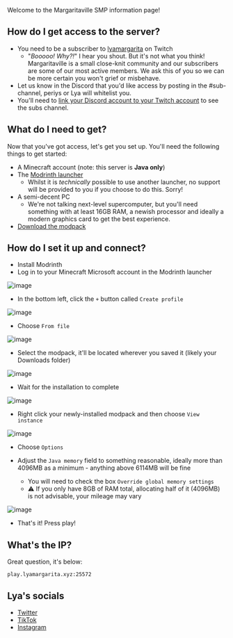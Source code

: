 Welcome to the Margaritaville SMP information page!

## How do I get access to the server?
- You need to be a subscriber to [lyamargarita](https://www.twitch.tv/lyamargarita) on Twitch
  - "_Booooo! Why?!_" I hear you shout. But it's not what you think! Margaritaville is a small close-knit community and our subscribers are some of our most active members. We ask this of you so we can be more certain you won't grief or misbehave.
- Let us know in the Discord that you'd like access by posting in the #sub-channel, periys or Lya will whitelist you.
- You'll need to [link your Discord account to your Twitch account](https://support.discord.com/hc/en-us/articles/212112068-Twitch-Integration-FAQ) to see the subs channel.

## What do I need to get?
Now that you've got access, let's get you set up. You'll need the following things to get started:
- A Minecraft account (note: this server is **Java only**)
- The [Modrinth launcher](https://modrinth.com/app)
  - Whilst it is _technically_ possible to use another launcher, no support will be provided to you if you choose to do this. Sorry!
- A semi-decent PC
  - We're not talking next-level supercomputer, but you'll need something with at least 16GB RAM, a newish processor and ideally a modern graphics card to get the best experience.
- [Download the modpack](https://mega.nz/file/7coHRSYZ#x64e5yvNc-L6B_t7XfbQE9-HaCaltvpAuAo2J6hhXxU)

## How do I set it up and connect?
- Install Modrinth
- Log in to your Minecraft Microsoft account in the Modrinth launcher

![image](https://github.com/user-attachments/assets/d028a1e1-bf28-433b-8520-e82243d2f61f)

- In the bottom left, click the `+` button called `Create profile`

![image](https://github.com/user-attachments/assets/ce723699-9e54-47e2-8608-f75759810bee)

- Choose `From file`

![image](https://github.com/user-attachments/assets/792f20d3-e62e-4ce3-8675-c87db5bb45a1)

- Select the modpack, it'll be located wherever you saved it (likely your Downloads folder)

![image](https://github.com/user-attachments/assets/56fdbdd1-313d-46fb-9f0f-149742612bf2)

- Wait for the installation to complete

![image](https://github.com/user-attachments/assets/8bd8e45f-8dac-4eac-a79d-4b74f32225ac)

- Right click your newly-installed modpack and then choose `View instance`

![image](https://github.com/user-attachments/assets/7f08f550-8b96-4abc-b022-c3c6ae61cce0)

- Choose `Options`

- Adjust the `Java memory` field to something reasonable, ideally more than 4096MB as a minimum - anything above 6114MB will be fine
  - You will need to check the box `Override global memory settings`
  - ⚠️ If you only have 8GB of RAM total, allocating half of it (4096MB) is not advisable, your mileage may vary

 ![image](https://github.com/user-attachments/assets/ca03256f-491c-421e-a7d7-6d46a10b4416)

- That's it! Press play!

## What's the IP?
Great question, it's below:
```
play.lyamargarita.xyz:25572
```

## Lya's socials
- [Twitter](https://twitter.com/lyamargaritaa)
- [TikTok](https://www.tiktok.com/@lyamargarita)
- [Instagram](https://www.instagram.com/lyamargarita)
